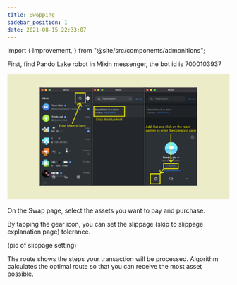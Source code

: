 ```yaml
---
title: Swapping
sidebar_position: 1
date: 2021-08-15 22:33:07
---
```


import {
  Improvement,
} from "@site/src/components/admonitions";

<Improvement />

First, find Pando Lake robot in Mixin messenger, the bot id is 7000103937

![](../assets/lake-swapping-p1.png)

On the Swap page, select the assets you want to pay and purchase.

By tapping the gear icon, you can set the slippage (skip to slippage explanation page) tolerance.

(pic of slippage setting)

The route shows the steps your transaction will be processed. Algorithm calculates the optimal route so that you can receive the most asset possible.


